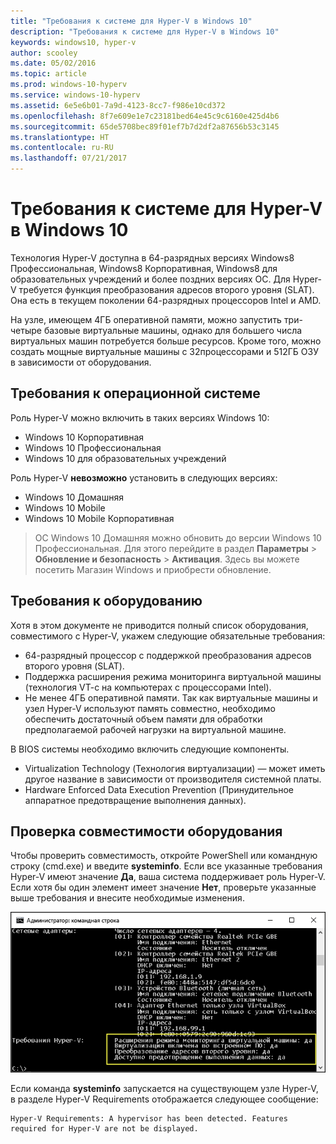 ```yaml
---
title: "Требования к системе для Hyper-V в Windows 10"
description: "Требования к системе для Hyper-V в Windows 10"
keywords: windows10, hyper-v
author: scooley
ms.date: 05/02/2016
ms.topic: article
ms.prod: windows-10-hyperv
ms.service: windows-10-hyperv
ms.assetid: 6e5e6b01-7a9d-4123-8cc7-f986e10cd372
ms.openlocfilehash: 8f7e609e1e7c23181bed64e45c9c6160e425d4b6
ms.sourcegitcommit: 65de5708bec89f01ef7b7d2df2a87656b53c3145
ms.translationtype: HT
ms.contentlocale: ru-RU
ms.lasthandoff: 07/21/2017
---
```

# Требования к системе для Hyper-V в Windows 10

Технология Hyper-V доступна в 64-разрядных версиях Windows8 Профессиональная, Windows8 Корпоративная, Windows8 для образовательных учреждений и более поздних версиях ОС.  Для Hyper-V требуется функция преобразования адресов второго уровня (SLAT). Она есть в текущем поколении 64-разрядных процессоров Intel и AMD.

На узле, имеющем 4ГБ оперативной памяти, можно запустить три-четыре базовые виртуальные машины, однако для большего числа виртуальных машин потребуется больше ресурсов. Кроме того, можно создать мощные виртуальные машины с 32процессорами и 512ГБ ОЗУ в зависимости от оборудования.

## Требования к операционной системе

Роль Hyper-V можно включить в таких версиях Windows 10:

- Windows 10 Корпоративная
- Windows 10 Профессиональная
- Windows 10 для образовательных учреждений

Роль Hyper-V **невозможно** установить в следующих версиях:

- Windows 10 Домашняя
- Windows 10 Mobile
- Windows 10 Mobile Корпоративная

>ОС Windows 10 Домашняя можно обновить до версии Windows 10 Профессиональная. Для этого перейдите в раздел **Параметры** > **Обновление и безопасность** > **Активация**. Здесь вы можете посетить Магазин Windows и приобрести обновление.

## Требования к оборудованию

Хотя в этом документе не приводится полный список оборудования, совместимого с Hyper-V, укажем следующие обязательные требования:
    
- 64-разрядный процессор с поддержкой преобразования адресов второго уровня (SLAT).
- Поддержка расширения режима мониторинга виртуальной машины (технология VT-c на компьютерах с процессорами Intel).
- Не менее 4ГБ оперативной памяти. Так как виртуальные машины и узел Hyper-V используют память совместно, необходимо обеспечить достаточный объем памяти для обработки предполагаемой рабочей нагрузки на виртуальной машине.

В BIOS системы необходимо включить следующие компоненты.
- Virtualization Technology (Технология виртуализации) — может иметь другое название в зависимости от производителя системной платы.
- Hardware Enforced Data Execution Prevention (Принудительное аппаратное предотвращение выполнения данных).

## Проверка совместимости оборудования

Чтобы проверить совместимость, откройте PowerShell или командную строку (cmd.exe) и введите **systeminfo**. Если все указанные требования Hyper-V имеют значение **Да**, ваша система поддерживает роль Hyper-V. Если хотя бы один элемент имеет значение **Нет**, проверьте указанные выше требования и внесите необходимые изменения.

![](media/SystemInfo-upd.png)

Если команда **systeminfo** запускается на существующем узле Hyper-V, в разделе Hyper-V Requirements отображается следующее сообщение:

```
Hyper-V Requirements: A hypervisor has been detected. Features required for Hyper-V are not be displayed.
```